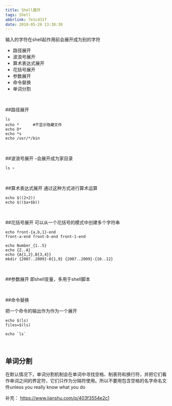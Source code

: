 ```yaml
---
title: Shell展开
tags: Shell
abbrlink: 7e1cd31f
date: 2018-05-28 13:38:30
---
```


输入的字符在shell起作用前会展开成为别的字符

* 路径展开
* 波浪号展开
* 算术表达式展开
* 花括号展开
* 参数展开
* 命令替换
* 单词分割


<!--more-->

<br>

##路径展开
```
ls 
echo *      #不显示隐藏文件
echo D*
echo *s
echo /usr/*/bin
```


<br>

##波浪号展开
`~`会展开成为家目录
```
ls ~
```


<br>

##算术表达式展开
通过这种方式进行算术运算
```
echo $((2+2))
echo $(($a+$b))

```


<br>

##花括号展开
可以从一个花括号的模式中创建多个字符串
```
echo front-{a,b,1}-end
front-a-end front-b-end front-1-end

echo Number_{1..5}
echo {Z..A}
echo {A{1,2},B{3,4}}
mkdir {2007..2009}-0{1,9} {2007..2009}-{10..12}
```




<br>

##参数展开
即shell变量，多用于shell脚本






<br>

##命令替换

把一个命令的输出作为作为一个展开
```
echo $(ls)
files=$(ls)

echo `ls`
```


<br>

## 单词分割
在默认情况下，单词分割机制会在单词中寻找空格、制表符和换行符，并把它们看作单词之间的界定符，它们只作为分隔符使用。所以不要用包含空格的名字命名文件unless you really know what you do



补充：
https://www.jianshu.com/p/403f3554e2c1
